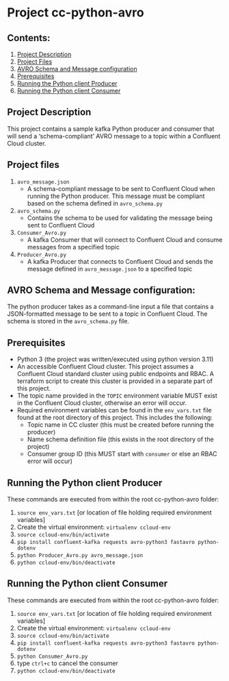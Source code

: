 # Project cc-python-avro

## Contents:
1. [Project Description](#project-description)
2. [Project Files](#project-files)
3. [AVRO Schema and Message configuration](#avro-schema-and-message-configuration)
4. [Prerequisites](#prerequisites)
5. [Running the Python client Producer](#running-the-python-client-producer)
6. [Running the Python client Consumer](#running-the-python-client-consumer)

## Project Description
This project contains a sample kafka Python producer and consumer that will send a ‘schema-compliant’ AVRO message to a topic within a Confluent Cloud cluster.

## Project files
1. `avro_message.json`
     - A schema-compliant message to be sent to Confluent Cloud when running the Python producer.  This message must be compliant based on the schema defined in `avro_schema.py`
2. `avro_schema.py`
     - Contains the schema to be used for validating the message being sent to Confluent Cloud
3. `Consumer_Avro.py`
     - A kafka Consumer that will connect to Confluent Cloud and consume messages from a specified topic
4. `Producer_Avro.py`
     - A kafka Producer that connects to Confluent Cloud and sends the message defined in `avro_message.json` to a specified topic

## AVRO Schema and Message configuration:
The python producer takes as a command-line input a file that contains a JSON-formatted message to be sent to a topic in Confluent Cloud.  The schema is stored in the `avro_schema.py` file.

## Prerequisites
- Python 3 (the project was written/executed using python version 3.11)
- An accessible Confluent Cloud cluster.  This project assumes a Confluent Cloud standard cluster using public endpoints and RBAC.  A terraform script to create this cluster is provided in a separate part of this project.
- The topic name provided in the `TOPIC` environment variable MUST exist in the Confluent Cloud cluster, otherwise an error will occur.
- Required environment variables can be found in the `env_vars.txt` file found at the root directory of this project.  This includes the following:  
     - Topic name in CC cluster (this must be created before running the producer)
     - Name schema definition file (this exists in the root directory of the project)
     - Consumer group ID (this MUST start with `consumer` or else an RBAC error will occur)

## Running the Python client Producer
These commands are executed from within the root cc-python-avro folder:
1. `source env_vars.txt` [or location of file holding required environment variables]
2. Create the virtual environment: `virtualenv ccloud-env`
4. `source ccloud-env/bin/activate`
5. `pip install confluent-kafka requests avro-python3 fastavro python-dotenv`
6. `python Producer_Avro.py avro_message.json`
7. `python ccloud-env/bin/deactivate`

## Running the Python client Consumer
These commands are executed from within the root cc-python-avro folder:
1. `source env_vars.txt` [or location of file holding required environment variables]
2. Create the virtual environment: `virtualenv ccloud-env`
4. `source ccloud-env/bin/activate`
5. `pip install confluent-kafka requests avro-python3 fastavro python-dotenv`
6. `python Consumer_Avro.py`
7. type `ctrl+c` to cancel the consumer
8. `python ccloud-env/bin/deactivate`
